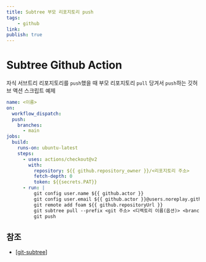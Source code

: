 ```yaml
---
title: Subtree 부모 리포지토리 push
tags:
    - github
link: 
publish: true
---
```


# Subtree Github Action

자식 서브트리 리포지토리를 `push`했을 때 부모 리포지토리 `pull` 당겨서 `push`하는 깃허브 액션 스크립트 예제

```yaml
name: <이름>
on:
  workflow_dispatch:
  push:
    branches:
      - main
jobs:
  build:
    runs-on: ubuntu-latest
    steps:
      - uses: actions/checkout@v2
        with:
          repository: ${{ github.repository_owner }}/<리포지토리 주소>
          fetch-depth: 0
          token: ${{secrets.PAT}}
      - run: |
          git config user.name ${{ github.actor }}
          git config user.email ${{ github.actor }}@users.noreplay.github.com
          git remote add foam ${{ github.repositoryUrl }}
          git subtree pull --prefix <git 주소> <디렉토리 이름(옵션)> <branch 이름>
          git push
```

## 참조

- [[git-subtree]]

[//begin]: # "Autogenerated link references for markdown compatibility"
[git-subtree]: ../git-subtree.md "Git Subtree"
[//end]: # "Autogenerated link references"